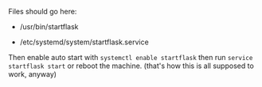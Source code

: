 Files should go here:

* /usr/bin/startflask

* /etc/systemd/system/startflask.service

Then enable auto start with `systemctl enable startflask` then run `service startflask start` or reboot the machine. (that's how this is all supposed to work, anyway)
